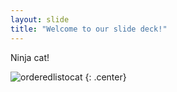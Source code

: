 ```yaml
---
layout: slide
title: "Welcome to our slide deck!"
---
```


Ninja cat!

![orderedlistocat](https://octodex.github.com/images/orderedlistocat.png)
{: .center}
